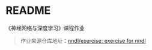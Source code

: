 # README

《神经网络与深度学习》课程作业

> 作业来源仓库地址：[nndl/exercise: exercise for nndl](https://github.com/nndl/exercise)